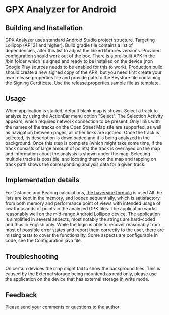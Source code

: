 # GPX Analyzer for Android

## Building and Installation

GPX Analyzer uses standard Android Studio project structure. Targeting Lollipop (API 21 and higher).
Build.gradle file contains a list of dependencies, alter this list to adjust the linked libraries versions.
Provided configuration should work out of the box.
There is a pre-built APK in the /bin folder which is signed and ready to be installed on the device
(non Google Play sources needs to be enabled for this to work). Production build should create a new signed copy
of the APK, but you need first create your own release.properties file and provide path to the Keystore file
containing the Signing Certificate. Use the release.properties.sample file as template.

## Usage

When application is started, default blank map is shown. Select a track to analyze by using the ActionBar menu
option "Select". The Selection Activity appears, which requires network connection to be present.
Only links with the names of the tracks on the Open Street Map site are supported, as well as navigation between pages,
all other links are ignored. Once the track is selected, its description is downloaded and it is being analyzed
in the background. Once this step is complete (which might take some time, if the track consists of large
amount of points) the track is overlayed on the map and information about the analysis is shown under the map. 
Selecting multiple tracks is possible, and locating them on the map and tapping on track path shows the corresponding analysis data for a given track.

## Implementation details

For Distance and Bearing calculations, [the haversine formula](https://en.wikipedia.org/wiki/Haversine_formula) is used
All the lists are kept in the memory, and looped sequentially, which is satisfactory from both memory and performance
point of views with intended usage of low thousands of points in the analyzed GPX files. The application works reasonably
well on the mid-range Android Lollipop device.
The application is simplified in several aspects, most notably the strings are hard-coded and thus in English only. While the logic is able to recover reasonably from most of possible error states and report them correctly to the user, there are missing tests to cover the functionality.
Some aspects are configurable in code, see the Configuration.java file.

## Troubleshooting

On certain devices the map might fail to show the background tiles. This is caused by the External storage being mountend as read only,
please use the application on the device that has external storage in write mode.

## Feedback

Please send your comments or questions to [the author](mailto:pavel@actiwerks.com)
